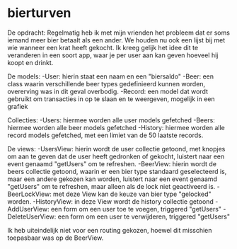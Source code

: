 # bierturven

De opdracht:
Regelmatig heb ik met mijn vrienden het probleem dat er soms iemand meer bier betaalt als een ander. We houden nu ook een lijst bij met wie wanneer een krat heeft gekocht. Ik kreeg gelijk het idee dit te veranderen in een soort app, waar je per user aan kan geven hoeveel hij koopt en drinkt.

De models:
-User: hierin staat een naam en een "biersaldo"
-Beer: een class waarin verschillende beer types gedefinieerd kunnen worden, overerving was in dit geval overbodig.
-Record: een model dat wordt gebruikt om transacties in op te slaan en te weergeven, mogelijk in een grafiek

Collecties:
-Users: hiermee worden alle user models gefetched
-Beers: hiermee worden alle beer models gefetched
-History: hiermee worden alle record models gefetched, met een limiet van de 50 laatste records.

De views:
-UsersView: hierin wordt de user collectie getoond, met knopjes om aan te geven dat de user heeft gedronken of gekocht, luistert naar een event genaamd "getUsers" om te refreshen.
-BeerView: hierin wordt de beers collectie getoond, waarin er een bier type standaard geselecteerd is, maar een andere gekozen kan worden, luistert naar een event genaamd "getUsers" om te refreshen, maar alleen als de lock niet geactiveerd is.
-BeerLockView: met deze View kan de keuze van bier type "gelocked" worden.
-HistoryView: in deze View wordt de history collectie getoond
-AddUserView: een form om een user toe te voegen, triggered "getUsers"
-DeleteUserView: een form om een user te verwijderen, triggered "getUsers"

Ik heb uiteindelijk niet voor een routing gekozen, hoewel dit misschien toepasbaar was op de BeerView.
